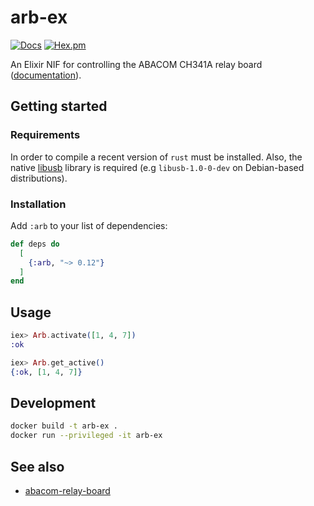 # arb-ex

[![Docs](https://img.shields.io/badge/hex-docs-green.svg?style=flat)](https://hexdocs.pm/arb)
[![Hex.pm](https://img.shields.io/hexpm/v/arb?color=%23714a94)](http://hex.pm/packages/arb)

An Elixir NIF for controlling the ABACOM CH341A relay board
([documentation](https://hexdocs.pm/arb)).

## Getting started

### Requirements

In order to compile a recent version of `rust` must be installed. Also, the
native [libusb](https://github.com/libusb/libusb) library is required (e.g
`libusb-1.0-0-dev` on Debian-based distributions).

### Installation

Add `:arb` to your list of dependencies:

```elixir
def deps do
  [
    {:arb, "~> 0.12"}
  ]
end
```

## Usage

```elixir
iex> Arb.activate([1, 4, 7])
:ok

iex> Arb.get_active()
{:ok, [1, 4, 7]}
```

## Development

```bash
docker build -t arb-ex .
docker run --privileged -it arb-ex
```

## See also

- [abacom-relay-board](https://github.com/adriankumpf/abacom-relay-board)
